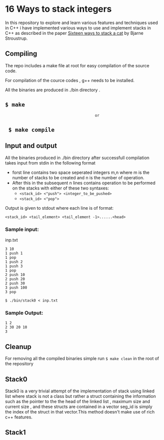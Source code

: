 # 16 Ways to stack integers

In this repository to explore and learn various features and techniques used in C++ i have implemented various ways to use and implement stacks in C++ as described in the paper [Sixteen ways to stack a cat](https://stroustrup.com/stack_cat.pdf) by Bjarne Stroustrup.

## Compiling

The repo includes a make file at root for easy compilation of the source code.

For compilation of the cource codes , g++ needs to be installed.

All the binaries are produced in ./bin directory .

## ``` $ make ```
                                             or

## ``` $ make compile```

## Input and output

All the binaries produced in ./bin  directory after successfull compilation takes input from stdin in the following format

+ forst line contains two space seperated integers m,n where m is the number of stacks to be created and n is the number of operation.
+ After this in the subsequent n lines contains operation to be performed on the stacks with either of these two syntaxes:
    + ```<stack_id> <"push"> <integer_to_be_pushed>```
    + ```<stack_id> <"pop">```

Output is given to stdout where each line is of format:

```<stack_id> <tail_element> <tail_element -1>......<head>```
### Sample input:

inp.txt
```
3 10
1 push 1
1 pop
1 push 2
1 push 3
1 pop
2 push 10
2 push 20
2 push 30
3 push 100
3 pop 
```
```$ ./bin/stack0 < inp.txt```
### Sample Output:

```
1 2 
2 30 20 10 
3  
```

## Cleanup

For removing all the compiled binaries simple run ```$ make clean``` in the root of the repository


## Stack0

Stack0 is a very trivial attempt of the implementation of stack using linked list where stack is not a class but rather a struct containing the information such as the pointer to the the head of the linked list , maximum size and current size , and these structs are contained in a vector seg_id is simply the index of the struct in that vector.This method doesn't make use of rich c++ features.

## Stack1











